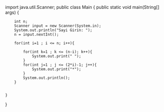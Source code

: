 import java.util.Scanner;
public class Main {
    public static void main(String[] args) {

        int n;
        Scanner input = new Scanner(System.in);
        System.out.println("Sayi Girin: ");
        n = input.nextInt();

        for(int i=1 ; i <= n; i++){

            for(int k=1 ; k <= (n-i); k++){
                System.out.print(" ");
            }
            for(int j=1 ; j <= (2*i)-1; j++){
                System.out.print("*");
            }
            System.out.println();
        }


    }
}
